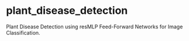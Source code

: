 # plant_disease_detection
Plant Disease Detection using resMLP Feed-Forward Networks for Image Classification.
